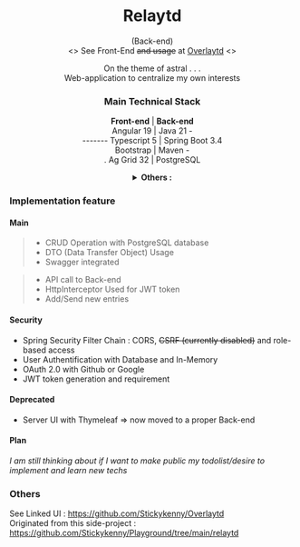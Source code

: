 <div align="center">

# Relaytd
(Back-end)  
 <> See Front-End ~~and usage~~ at [Overlaytd](https://github.com/Stickykenny/Overlaytd) <>


On the theme of astral . . .  
Web-application to centralize my own interests

### Main Technical Stack    



 **Front-end** | **Back-end**    
Angular 19 | Java 21       -  
------- Typescript 5  | Spring Boot 3.4   
Bootstrap | Maven -  
 . Ag Grid 32 | PostgreSQL       




<details>
<summary><b>Others : </b></summary>

Spring Security  
Maven  
JPA : Hibernate ORM implementation

</details>
</div>

### Implementation feature

<div align="left">

#### Main

> - CRUD Operation with PostgreSQL database
> - DTO (Data Transfer Object) Usage 
> - Swagger integrated   
  

> - API call to Back-end
> - HttpInterceptor Used for JWT token
> - Add/Send new entries

#### Security 
- Spring Security Filter Chain : CORS, ~~CSRF (currently disabled)~~ and role-based access
- User Authentification with Database and In-Memory 
- OAuth 2.0 with Github or Google
- JWT token generation and requirement
</div>


#### Deprecated

- Server UI with Thymeleaf => now moved to a proper Back-end

#### Plan

*I am still thinking about if I want to make public my todolist/desire to implement and learn new techs*

### Others 

See Linked UI : https://github.com/Stickykenny/Overlaytd  
Originated from this side-project : https://github.com/Stickykenny/Playground/tree/main/relaytd 